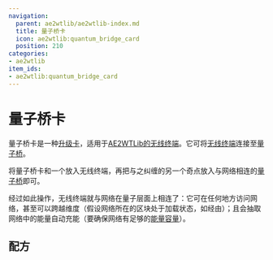 ```yaml
---
navigation:
  parent: ae2wtlib/ae2wtlib-index.md
  title: 量子桥卡
  icon: ae2wtlib:quantum_bridge_card
  position: 210
categories:
- ae2wtlib
item_ids:
- ae2wtlib:quantum_bridge_card
---
```


# 量子桥卡

<ItemImage id="ae2wtlib:quantum_bridge_card" scale="3" />

量子桥卡是一种[升级卡](ae2:items-blocks-machines/upgrade_cards.md)，适用于[AE2WTLib的无线终端](wireless_terminals.md)。它可将[无线终端](wireless_terminals.md)连接至[量子桥](ae2:items-blocks-machines/quantum_bridge.md)。

将量子桥卡和一个<ItemLink id="ae2:quantum_entangled_singularity" />放入无线终端，再把与之纠缠的另一个奇点放入与网络相连的[量子桥](ae2:items-blocks-machines/quantum_bridge.md)即可。

经过如此操作，无线终端就与网络在量子层面上相连了：它可在任何地方访问网络，甚至可以跨越维度（假设网络所在的区块处于加载状态，如经由<ItemLink id="ae2:spatial_anchor" />）；且会抽取网络中的能量自动充能（要确保网络有足够的[能量容量](ae2:items-blocks-machines/energy_cells.md)）。

## 配方

<RecipeFor id="ae2wtlib:quantum_bridge_card" />
